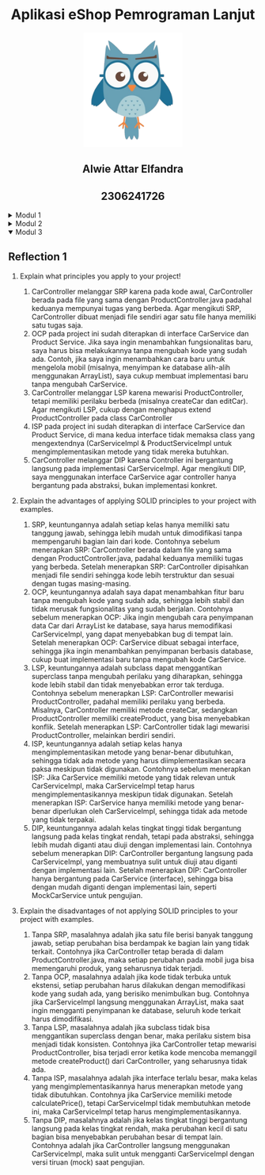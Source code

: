 
<div align="center">
    <h1>Aplikasi eShop Pemrograman Lanjut</h1>
</div>

<div align="center">
    <img src="src/main/resources/static/image/burhan.png" alt="burhan" width="200"/>
</div>

<div align="center">
    <h2>Alwie Attar Elfandra</h2>
    <h2>2306241726</h2>
</div>

<details>
<summary>Modul 1</summary>

## Reflection 1

Setelah mengerjakan ketiga fitur ini, saya telah menerapkan beberapa _coding standard_ seperti _clean code principles_ yaitu membuat kode yang mudah dibaca, membuat _method-method_ yang masing-masingnya hanya menangani satu tugas spesifik, dan penggunaan _method_ untuk menghindari penulisan kode yang sama berulang kali. Selain _clean code_ saya juga menggunakan git flow untuk pembuatan fitur-fitur saya. Masing-masing fitur yang saya buat memiliki _branch_-nya sendiri pada repositori saya. Terakhir saya juga mengimplementasikan _secure coding_, untuk secure coding sendiri belum banyak yang saya lakukan karena belum adanya user pada fitur-fitur ini. Hal yang sudah saya implementasikan antara lain memastikan input _quantity_ pada produk adalah sebuah angka dan memastikan tidak terjadinya error pada program.

Beberapa kesalahan yang terjadi/hal-hal yang belum saya lakukan ketika saya membuat fitur-fitur ini antara lain mengsanitasi input, pemberian batas pada input, kurangnya komentasi pada program, dan masih banyak lagi. Hal yang dapat saya perbaiki kedepannya adalah memastikan bahwa kode saya sudah memenuhi _coding standard_, memastikan input pada program sesuai dengan tujuannya, memperbaiki tampilan yang dihasilkan program, dan memastikan pengerjaan code sesuai dengan branchnya.

## Reflection 2

Setelah membuat unit test, banyak hal yang telah saya pelajari. Saya juga menemukan beberapa bug pada program saya sehingga saya bisa melakukan fix terhadap program saya. Menurut saya jumlah unit test tidak penting, tetapi apakah unit test sudah meng-_cover_ semua kemungkinan pada code kita. Selain itu, menurut saya walaupun saya sudah memiliki 100% code coverage bukan berarti code saya tidak ada bug/error. Code coverage dinilai dari unit test yang kita buat sementara belum tentu unit test yang kita buat sudah memastikan bahwa semua code kita berjalan lancar.

Untuk pembuatan unit test baru, saya baru menyadari bisa juga membuat sebuah fungsi/method pada test tersebut sehinga kita bisa menyingkat beberapa code kita. Selain itu, menurut saya jika membuat unit test baru yang memiliki jenis test yang sama dengan test sebelumnya menurut saya kurang efektif. Lebih baik test tersebut ditambahkan ke unit test sebelumnya dibandingkan membuat unit test baru yang mirip.

</details>

<details>
<summary>Modul 2</summary>

## Reflection 1

1. Dari merge pull request ke-9 saya mencoba menyelesaikan beberapa issue yang dilaporkan oleh sonarcloud. Terdapat 21 issues yang dilaporkan dan saya melakukan fix hingga tersisa 4 issues saja. Beberapa issue yang terjadi adalah, adanya import yang tidak dibutuhkan, adanya method yang dideklarasikan akan throw exception tetapi tidak ada exceptionnya, dan juga terdapat test case yang tidak memiliki assert. Strategi saya dalam memperbaiki itu tentunya dengan melakukan apa yang disarankan oleh sonarcloud, yaitu menghapus import-import yang tidak dibutuhkan pada suatu file, menghapus throw exception pada method yang tidak memunculkan error apapun, dan juga menambah serta mengedit unit test agar 100% coverage dan memastikan ada assert pada unit test tersebut.
2. Menurut saya sudah walaupun belum melakukan CI/CD yang sempurna. Pada modul ini saya sudah mengimplementasikan CI yaitu penggunaan ci.yml yang akan menjalankan semua unit test (kecuali functional) ketika melakukan push dan pull request ke git. Selain itu saya juga menggunakan sonarcloud untuk keperluan CI saya di mana sonarcloud akan melakukan analisis issue apa saja yang terdapat pada kode-kode saya setiap kali saya melakukan push dan pull request. Akan tetapi, pengecekan otomatis yang dilakukan oleh sonarcloud hanya dilakukan ketika saya melakukan push ke branch main, ini yang membuat saya mengatakan bahwa saya belum melakukan CI yang sempurna. Saya juga sudah mengimplementasikan CD yaitu git akan melakukan deploy ke koyeb setiap kali saya melakukan push ke branch main. Walaupun saya masih menggunakan service yang gratis, tetapi web masih bisa berjalan dengan baik tanpa adanya error.

</details>

<details open>
<summary>Modul 3</summary>

## Reflection 1

1) Explain what principles you apply to your project!

    1. CarController melanggar SRP karena pada kode awal, CarController berada pada file yang sama dengan ProductController.java padahal keduanya mempunyai tugas yang berbeda. Agar mengikuti SRP, CarController dibuat menjadi file sendiri agar satu file hanya memiliki satu tugas saja.
    2. OCP pada project ini sudah diterapkan di interface CarService dan Product Service. Jika saya ingin menambahkan fungsionalitas baru, saya harus bisa melakukannya tanpa mengubah kode yang sudah ada. Contoh, jika saya ingin menambahkan cara baru untuk mengelola mobil (misalnya, menyimpan ke database alih-alih menggunakan ArrayList), saya cukup membuat implementasi baru tanpa mengubah CarService.
    3. CarController melanggar LSP karena mewarisi ProductController, tetapi memiliki perilaku berbeda (misalnya createCar dan editCar). Agar mengikuti LSP, cukup dengan menghapus extend ProductController pada class CarController
    4. ISP pada project ini sudah diterapkan di interface CarService dan Product Service, di mana kedua interface tidak memaksa class yang mengextendnya (CarServiceImpl & ProductServiceImpl untuk mengimplementasikan metode yang tidak mereka butuhkan.
    5. CarController melanggar DIP karena Controller ini bergantung langsung pada implementasi CarServiceImpl. Agar mengikuti DIP, saya menggunakan interface CarService agar controller hanya bergantung pada abstraksi, bukan implementasi konkret.


2) Explain the advantages of applying SOLID principles to your project with examples.

    1. SRP, keuntungannya adalah setiap kelas hanya memiliki satu tanggung jawab, sehingga lebih mudah untuk dimodifikasi tanpa mempengaruhi bagian lain dari kode. Contohnya sebelum menerapkan SRP: CarController berada dalam file yang sama dengan ProductController.java, padahal keduanya memiliki tugas yang berbeda. Setelah menerapkan SRP: CarController dipisahkan menjadi file sendiri sehingga kode lebih terstruktur dan sesuai dengan tugas masing-masing.
    2. OCP, keuntungannya adalah saya dapat menambahkan fitur baru tanpa mengubah kode yang sudah ada, sehingga lebih stabil dan tidak merusak fungsionalitas yang sudah berjalan. Contohnya sebelum menerapkan OCP: Jika ingin mengubah cara penyimpanan data Car dari ArrayList ke database, saya harus memodifikasi CarServiceImpl, yang dapat menyebabkan bug di tempat lain. Setelah menerapkan OCP: CarService dibuat sebagai interface, sehingga jika ingin menambahkan penyimpanan berbasis database, cukup buat implementasi baru tanpa mengubah kode CarService.
    3. LSP, keuntungannya adalah subclass dapat menggantikan superclass tanpa mengubah perilaku yang diharapkan, sehingga kode lebih stabil dan tidak menyebabkan error tak terduga. Contohnya sebelum menerapkan LSP: CarController mewarisi ProductController, padahal memiliki perilaku yang berbeda. Misalnya, CarController memiliki metode createCar, sedangkan ProductController memiliki createProduct, yang bisa menyebabkan konflik.  Setelah menerapkan LSP: CarController tidak lagi mewarisi ProductController, melainkan berdiri sendiri.
    4. ISP, keuntungannya adalah setiap kelas hanya mengimplementasikan metode yang benar-benar dibutuhkan, sehingga tidak ada metode yang harus diimplementasikan secara paksa meskipun tidak digunakan. Contohnya sebelum menerapkan ISP: Jika CarService memiliki metode yang tidak relevan untuk CarServiceImpl, maka CarServiceImpl tetap harus mengimplementasikannya meskipun tidak digunakan.  Setelah menerapkan ISP: CarService hanya memiliki metode yang benar-benar diperlukan oleh CarServiceImpl, sehingga tidak ada metode yang tidak terpakai.
    5. DIP, keuntungannya adalah kelas tingkat tinggi tidak bergantung langsung pada kelas tingkat rendah, tetapi pada abstraksi, sehingga lebih mudah diganti atau diuji dengan implementasi lain. Contohnya sebelum menerapkan DIP: CarController bergantung langsung pada CarServiceImpl, yang membuatnya sulit untuk diuji atau diganti dengan implementasi lain.  Setelah menerapkan DIP: CarController hanya bergantung pada CarService (interface), sehingga bisa dengan mudah diganti dengan implementasi lain, seperti MockCarService untuk pengujian.


3) Explain the disadvantages of not applying SOLID principles to your project with examples.

    1. Tanpa SRP, masalahnya adalah jika satu file berisi banyak tanggung jawab, setiap perubahan bisa berdampak ke bagian lain yang tidak terkait. Contohnya jika CarController tetap berada di dalam ProductController.java, maka setiap perubahan pada mobil juga bisa memengaruhi produk, yang seharusnya tidak terjadi.
    2. Tanpa OCP, masalahnya adalah jika kode tidak terbuka untuk ekstensi, setiap perubahan harus dilakukan dengan memodifikasi kode yang sudah ada, yang berisiko menimbulkan bug. Contohnya jika CarServiceImpl langsung menggunakan ArrayList, maka saat ingin mengganti penyimpanan ke database, seluruh kode terkait harus dimodifikasi.
    3. Tanpa LSP, masalahnya adalah jika subclass tidak bisa menggantikan superclass dengan benar, maka perilaku sistem bisa menjadi tidak konsisten. Contohnya jika CarController tetap mewarisi ProductController, bisa terjadi error ketika kode mencoba memanggil metode createProduct() dari CarController, yang seharusnya tidak ada.
    4. Tanpa ISP, masalahnya adalah jika interface terlalu besar, maka kelas yang mengimplementasikannya harus menerapkan metode yang tidak dibutuhkan. Contohnya jika CarService memiliki metode calculatePrice(), tetapi CarServiceImpl tidak membutuhkan metode ini, maka CarServiceImpl tetap harus mengimplementasikannya.
    5. Tanpa DIP, masalahnya adalah jika kelas tingkat tinggi bergantung langsung pada kelas tingkat rendah, maka perubahan kecil di satu bagian bisa menyebabkan perubahan besar di tempat lain. Contohnya adalah jika CarController langsung menggunakan CarServiceImpl, maka sulit untuk mengganti CarServiceImpl dengan versi tiruan (mock) saat pengujian.

</details>
